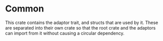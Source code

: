 # Common

This crate contains the adaptor trait, and structs that are used by it. These are separated into their own crate so that the root crate and the adaptors can import from it without causing a circular dependency.
